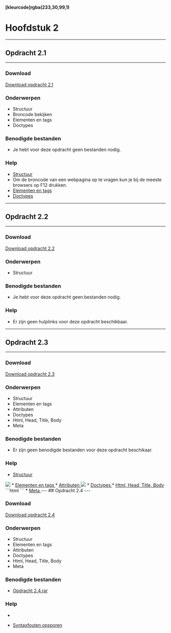 #### [kleurcode]rgba(233,30,99,1)

# Hoofdstuk 2

---
## Opdracht 2.1
---

### Download
<a href="https://elo.kw1c.nl/CMS/Studie/811%20ICT-Academie/811%20VakkenInhoud/%5BB.14%20HTM%5D%20HTMLCSS/Productie/02.%20Opdrachten/Hoofdstuk%201/Opdracht%202.1.pdf" target="_blank">Download opdracht 2.1</a>

### Onderwerpen
*   Structuur 
*   Broncode bekijken
*   Elementen en tags
*   Doctypes

### Benodigde bestanden
*   Je hebt voor deze opdracht geen bestanden nodig.

### Help
*   <a href="http://www.w3schools.com/html/html_intro.asp" target="_blank">Structuur </a>
*   Om de broncode van een webpagina op te vragen kun je bij de meeste browsers op F12 drukken.
*   <a href="http://www.w3schools.com/html/html_elements.asp" target="_blank">Elementen en tags </a>   
*   <a href="http://www.w3schools.com/tags/tag_doctype.asp" target="_blank">Doctypes </a>  

---
## Opdracht 2.2
---

### Download
<a href="https://elo.kw1c.nl/CMS/Studie/811%20ICT-Academie/811%20VakkenInhoud/%5BB.14%20HTM%5D%20HTMLCSS/Productie/02.%20Opdrachten/Hoofdstuk%201/Opdracht%202.2.pdf" target="_blank">Download opdracht 2.2</a>

### Onderwerpen
*   Structuur

### Benodigde bestanden
*   Je hebt voor deze opdracht geen bestanden nodig.

### Help
*   Er zijn geen hulplinks voor deze opdracht beschikbaar.

---
## Opdracht 2.3
---

### Download
<a href="https://elo.kw1c.nl/CMS/Studie/811%20ICT-Academie/811%20VakkenInhoud/%5BB.14%20HTM%5D%20HTMLCSS/Productie/02.%20Opdrachten/Hoofdstuk%201/Opdracht%202.3.pdf" target="_blank">Download opdracht 2.3</a>

### Onderwerpen
*   Structuur
*   Elementen en tags
*   Attributen
*   Doctypes
*   Html, Head, Title, Body
*   Meta

### Benodigde bestanden
*   Er zijn geen benodigde bestanden voor deze opdracht beschikaar.

### Help
*   <a href="http://www.w3schools.com/html/html_intro.asp" target="_blank">Structuur </a>
<img src="https://elo.kw1c.nl/CMS/Studie/811%20ICT-Academie/811%20VakkenInhoud/%5BB.14%20HTM%5D%20HTMLCSS/Productie/02.%20Opdrachten/Hoofdstuk%202/Resources/Headandbody.jpg">
*   <a href="http://www.w3schools.com/html/html_elements.asp" target="_blank">Elementen en tags </a>
*   <a href="http://www.w3schools.com/html/html_attributes.asp" target="_blank">Attributen </a>  
<img src="https://elo.kw1c.nl/CMS/Studie/811%20ICT-Academie/811%20VakkenInhoud/%5BB.14%20HTM%5D%20HTMLCSS/Productie/02.%20Opdrachten/Hoofdstuk%202/Resources/Attributen.png"> 
*   <a href="http://www.w3schools.com/tags/tag_doctype.asp" target="_blank">Doctypes </a>  
*   <a href="http://www.w3schools.com/html/html_intro.asp" target="_blank">Html, Head, Title, Body </a>     
```html
    <html>
        <head>
            <title>
            </title>
        </head>
        <body>
        </body>
    </html>  
```
*   <a href="http://www.w3schools.com/tags/tag_meta.asp" target="_blank">Meta </a>  
---
## Opdracht 2.4
---

### Download
<a href="https://elo.kw1c.nl/CMS/Studie/811%20ICT-Academie/811%20VakkenInhoud/%5BB.14%20HTM%5D%20HTMLCSS/Productie/02.%20Opdrachten/Hoofdstuk%201/Opdracht%202.4.pdf" target="_blank">Download opdracht 2.4</a>

### Onderwerpen
*   Structuur
*   Elementen en tags
*   Attributen
*   Doctypes
*   Html, Head, Title, Body
*   Meta

### Benodigde bestanden
*   <a href="https://elo.kw1c.nl/CMS/Studie/811%20ICT-Academie/811%20VakkenInhoud/%5BB.14%20HTM%5D%20HTMLCSS/Productie/02.%20Opdrachten/Hoofdstuk%202/Resources/Opdracht%202.4.rar" target="_blank">Opdracht 2.4.rar</a>

### Help
*   

*   <a href="http://www.w3schools.com/html/html5_syntax.asp" target="_blank">Syntaxfouten opsporen </a>  